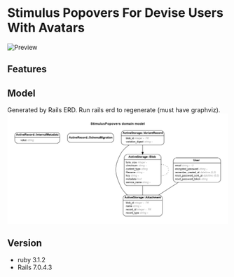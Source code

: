 # Stimulus Popovers For Devise Users With Avatars

![Preview](preview.png)

## Features

## Model

Generated by Rails ERD. Run rails erd to regenerate (must have graphviz).
![ERD Diagram](erd.png)

## Version

- ruby 3.1.2
- Rails 7.0.4.3

